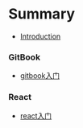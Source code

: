# Summary
* [Introduction](README.md)

### GitBook
* [gitbook入门](gitbook/README.md)

### React
* [react入门](react/README.md)
